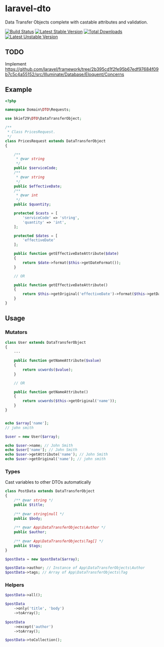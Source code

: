# laravel-dto
Data Transfer Objects complete with castable attributes and validation.

[![Build Status](https://travis-ci.org/bskiefer/laravel-dto.svg?branch=master)](https://travis-ci.org/bskiefer/laravel-dto)
[![Latest Stable Version](https://poser.pugx.org/bkief29/laravel-dto/v/stable)](https://packagist.org/packages/bkief29/laravel-dto)
[![Total Downloads](https://poser.pugx.org/bkief29/laravel-dto/downloads)](https://packagist.org/packages/bkief29/laravel-dto)
[![Latest Unstable Version](https://poser.pugx.org/bkief29/laravel-dto/v/unstable)](https://packagist.org/packages/bkief29/laravel-dto)

## TODO

Implement https://github.com/laravel/framework/tree/2b395cd1f2fe95b67edf97684f09b7c5c4a55152/src/Illuminate/Database/Eloquent/Concerns

## Example
```php
<?php

namespace Domain\DTO\Requests;

use bkief29\DTO\DataTransferObject;

/**
 * Class PricesRequest.
 */
class PricesRequest extends DataTransferObject
{

    /**
     * @var string
     */
    public $serviceCode;
    /**
     * @var string
     */
    public $effectiveDate;
    /**
     * @var int
     */
    public $quantity;

    protected $casts = [
        'serviceCode' => 'string',
        'quantity' => 'int',
    ];

    protected $dates = [
        'effectiveDate'
    ];

    public function getEffectiveDateAttribute($date)
    {
        return $date->format($this->getDateFormat());
    }

    // OR

    public function getEffectiveDateAttribute()
    {
        return $this->getOriginal('effectiveDate')->format($this->getDateFormat());
    }
}

```

## Usage

### Mutators

```php
class User extends DataTransferObject
{
    ...
        
    public function getNameAttribute($value)
    {
        return ucwords($value);
    }

    // OR

    public function getNameAttribute()
    {
        return ucwords($this->getOriginal('name'));
    }
}
```

```php

echo $array['name'];
// john smith

$user = new User($array);

echo $user->name; // John Smith
echo $user['name']; // John Smith
echo $user->getAttribute('name'); // John Smith
echo $user->getOriginal('name'); // john smith
```

### Types

Cast variables to other DTOs automatically

```php
class PostData extends DataTransferObject
{
    /** @var string */
    public $title;
    
    /** @var string|null */
    public $body;
    
    /** @var App\DataTransferObjects\Author */
    public $author;
    
    /** @var App\DataTransferObjects\Tag[] */
    public $tags;
}
```

```php
$postData = new $postData($array);

$postData->author; // Instance of App\DataTransferObjects\Author
$postData->tags; // Array of App\DataTransferObjects\Tag
```

### Helpers

```php
$postData->all();

$postData
    ->only('title', 'body')
    ->toArray();
    
$postData
    ->except('author')
    ->toArray();

$postData->toCollection();
```